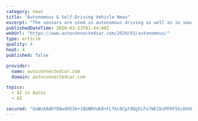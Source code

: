 ```yaml
---
category: news
title: "Autonomous & Self-Driving Vehicle News"
excerpt: "The sensors are used in autonomous driving as well as in smart cities, industrial applications and security solutions. You are welcome to subscribe to receive emails with the latest Autonomous Self-Driving Driverless and Auto-Piloted Car News , you can also get weekly news summaries or midnight express daily news summaries."
publishedDateTime: 2020-03-23T01:44:00Z
webUrl: "https://www.autoconnectedcar.com/2020/03/autonomous/"
type: article
quality: 4
heat: 4
published: false

provider:
  name: autoconnectedcar.com
  domain: autoconnectedcar.com

topics:
  - AI in Autos
  - AI

secured: "GuWvXAd67QAwdUS3e+JQGNRVuK8+FLfXc0Cpt9QgFLFo7WE1buPFHY5ScGh6Fm5WVEMh7K6aTLBee72ISLCs9ikvqIWQfh7+1CYlCODkR5ceQjlddIlAF7255wvam1Z/XOfZ+YAZoncb3YeZ74sdhDy+31hYcjyoTrfm1f+V7fFr9LvgMiNpZS6Lgxjg2MAcqU9CDKscHcuiyigJECJE3hr/mVEEHBh0LPTtntEzP2B2yQXRIMZgT9o/Y7Qr2l9qK67OMHvBw6pUxHZZM5Y2a3aUOKPixrO/5Rpvy6ZHshP5Zj156OFaALDkaQrVSAKRP7EOzU47z+IgRGygcNF7qWxJ4b3Ci29CEbfQ6bsn1XQ8TYPAtWPgNkuEuNW6HIKUgoFPHY893+bQi1iMWa25/peAUxXGjNWk4sQEk6BurCb4KxeT0i4ptvj8PBKRqmN+fkmYtz0xxHdsXuhI6/V6NX/KRvx9slJRwHvHq/Xn2Q4=;AYw3ka3Zk+XaOdIfPxTM+g=="
---
```


